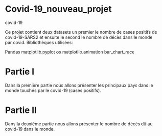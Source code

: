 # Covid-19_nouveau_projet
covid-19

Ce projet contient deux datasets un premier le nombre de cases positifs de covid-19-SARS2 et ensuite le second le nombre de décès dans le monde par covid.
Bibliothèques utilisées:

Pandas
matplotlib.pyplot
os
matplotlib.animation
bar_chart_race

# Partie I
Dans la première partie nous allons présenter les principaux pays dans le monde touchés par le covid-19 (cases positifs).

# Partie II
Dans la deuxième partie nous allons présenter le nombre de décès dû au covid-19 dans le monde.
